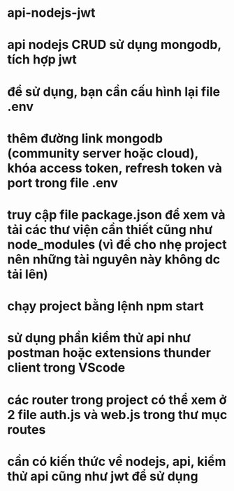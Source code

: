 # api-nodejs-jwt
# api nodejs CRUD sử dụng mongodb, tích hợp jwt
# để sử dụng, bạn cần cấu hình lại file .env
# thêm đường link mongodb (community server hoặc cloud), khóa access token, refresh token và port trong file .env
# truy cập file package.json để xem và tải các thư viện cần thiết cũng như node_modules (vì để cho nhẹ project nên những tài nguyên này không dc tải lên)
# chạy project bằng lệnh npm start
# sử dụng phần kiểm thử api như postman hoặc extensions thunder client trong VScode
# các router trong project có thể xem ở 2 file auth.js và web.js trong thư mục routes
# cần có kiến thức về nodejs, api, kiểm thử api cũng như jwt để sử dụng 
